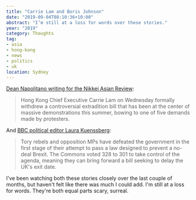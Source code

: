 ```yaml
---
title: "Carrie Lam and Boris Johnson"
date: "2019-09-04T08:10:36+10:00"
abstract: "I’m still at a loss for words over these stories."
year: "2019"
category: Thoughts
tag:
- asia
- hong-kong
- news
- politics
- uk
location: Sydney
---
```

[Dean Napolitano writing for the Nikkei Asian Review](https://asia.nikkei.com/Spotlight/Hong-Kong-protests/Hong-Kong-leader-withdraws-extradition-bill):

> Hong Kong Chief Executive Carrie Lam on Wednesday formally withdrew a controversial extradition bill that has been at the center of massive demonstrations this summer, bowing to one of five demands made by protesters.

And [BBC political editor Laura Kuenssberg](https://www.bbc.com/news/uk-politics-49573555):

> Tory rebels and opposition MPs have defeated the government in the first stage of their attempt to pass a law designed to prevent a no-deal Brexit. The Commons voted 328 to 301 to take control of the agenda, meaning they can bring forward a bill seeking to delay the UK's exit date.

I've been watching both these stories closely over the last couple of months, but haven't felt like there was much I could add. I'm still at a loss for words. They're both equal parts scary, surreal.
